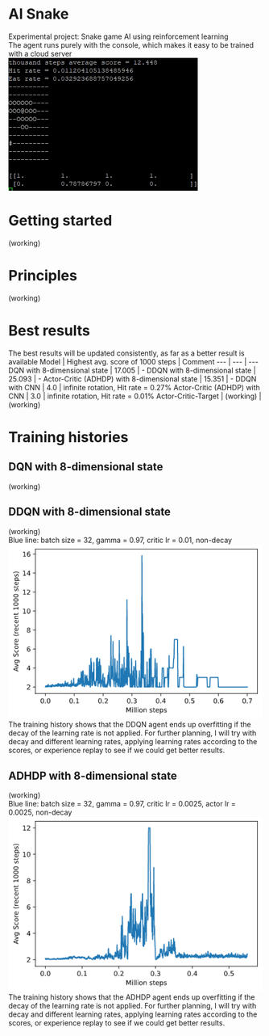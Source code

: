 # AI Snake
Experimental project: Snake game AI using reinforcement learning\
The agent runs purely with the console, which makes it easy to be trained with a cloud server
![](https://github.com/zysoong/ai-greedy-snake/blob/master/images/example_ddqn_reduced.gif?raw=true)

# Getting started
(working)

# Principles
(working)

# Best results
The best results will be updated consistently, as far as a better result is available
Model | Highest avg. score of 1000 steps | Comment
--- | --- | ---
DQN with 8-dimensional state | 17.005 | -
DDQN with 8-dimensional state | 25.093 | - 
Actor-Critic (ADHDP) with 8-dimensional state | 15.351 | -
DDQN with CNN | 4.0  | infinite rotation, Hit rate = 0.27%
Actor-Critic (ADHDP) with CNN | 3.0  | infinite rotation, Hit rate = 0.01%
Actor-Critic-Target | (working) | (working)

# Training histories
## DQN with 8-dimensional state
(working)
## DDQN with 8-dimensional state
(working)\
Blue line: batch size = 32, gamma = 0.97, critic lr = 0.01, non-decay\
![](https://github.com/zysoong/ai-greedy-snake/blob/master/images/ddqn_plot.png?raw=true)
The training history shows that the DDQN agent ends up overfitting if the decay of the learning rate is not applied. For further planning, I will try with decay and different learning rates, applying learning rates according to the scores, or experience replay to see if we could get better results.
## ADHDP with 8-dimensional state
(working)\
Blue line: batch size = 32, gamma = 0.97, critic lr = 0.0025, actor lr = 0.0025, non-decay
![](https://github.com/zysoong/ai-greedy-snake/blob/master/images/adhdp_plot.png?raw=true)
The training history shows that the ADHDP agent ends up overfitting if the decay of the learning rate is not applied. For further planning, I will try with decay and different learning rates, applying learning rates according to the scores, or experience replay to see if we could get better results.

